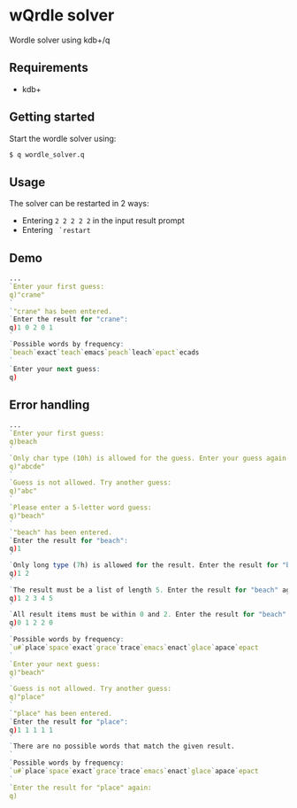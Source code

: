 # wQrdle solver

Wordle solver using kdb+/q

## Requirements

- kdb+

## Getting started

Start the wordle solver using:

```bash
$ q wordle_solver.q
```

## Usage

The solver can be restarted in 2 ways:
- Entering `2 2 2 2 2` in the input result prompt
- Entering `` `restart``

## Demo
```q
...
`Enter your first guess:
q)"crane"
`
`"crane" has been entered.
`Enter the result for "crane":
q)1 0 2 0 1
`
`Possible words by frequency:
`beach`exact`teach`emacs`peach`leach`epact`ecads
`
`Enter your next guess:
q)
```

## Error handling
```q
...
`Enter your first guess:
q)beach
`
`Only char type (10h) is allowed for the guess. Enter your guess again:
q)"abcde"
`
`Guess is not allowed. Try another guess:
q)"abc"
`
`Please enter a 5-letter word guess:
q)"beach"
`
`"beach" has been entered.
`Enter the result for "beach":
q)1
`
`Only long type (7h) is allowed for the result. Enter the result for "beach" again:
q)1 2
`
`The result must be a list of length 5. Enter the result for "beach" again:
q)1 2 3 4 5
`
`All result items must be within 0 and 2. Enter the result for "beach" again:
q)0 1 2 2 0
`
`Possible words by frequency:
`u#`place`space`exact`grace`trace`emacs`enact`glace`apace`epact
`
`Enter your next guess:
q)"beach"
`
`Guess is not allowed. Try another guess:
q)"place"
`
`"place" has been entered.
`Enter the result for "place":
q)1 1 1 1 1
`
`There are no possible words that match the given result.
`
`Possible words by frequency:
`u#`place`space`exact`grace`trace`emacs`enact`glace`apace`epact
`
`Enter the result for "place" again:
q)
```